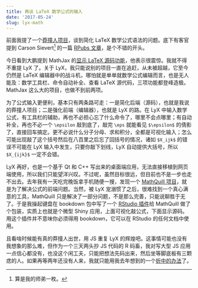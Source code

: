 ```yaml
---
title: 再谈 LaTeX 数学公式的输入
date: '2017-05-24'
slug: lyx-math
---
```


前面我提了一个[莽撞人项目](/cn/2017/04/r-latex-math/)，谈到简化 LaTeX 数学公式语法的问题。底下有客官提到 Carson Sievert[^1] 的一篇 [RPubs 文章](http://rpubs.com/cpsievert/268872)，是个不错的开头。

今日看到大鹏提到 MathJax 的[显示 LaTeX 源码功能](http://www.pzhao.org/zh/post/equations/)，他表示很震惊。我就不得不重提 LyX 了。关于 LyX，我只能说别的项目一直在追赶，从未被超越，它至今仍然是 LaTeX 编辑器中的战斗机，哪怕就是单单就数学公式编辑而言，也是无人能及：数学工具栏、命令自动补全、查看 LaTeX 源代码，三项功能都登峰造极。MathJax 这么大的项目，也做不到前两项。

为了公式输入更便利，基本只有两条路可走：一是简化后端（源码），也就是我说的莽撞人项目；二是强化前端（编辑器），也就是 LyX 的路。在 LyX 中输入数学公式，有工具栏的辅助，再也不必担心忘了什么命令了，哪里不会点哪里；有自动补全，再也不必一个 `\epsilon` 敲到底了，敲完 `\eps` 就能看见 `$\epsilon$` 的倩影了，直接回车搞定。更不必说什么分子分母、求和积分，全都是可视化输入；怎么可能出现敲了这个括号然后在八百里之后忘了回括号的情况，诸如 `$X_ijk$` 的错误不可能在 LyX 输入中发生，只要你敲下划线，LyX 自动提供大括号，所以 `$X_{ijk}$` 一定不会错。

LyX 再好，也是一个基于 Qt 和 C++ 写出来的桌面端应用，无法直接移植到网页端使用，所以我们只能望洋兴叹。不过呢，虽然目标很远，但目前也不是一步也走不出去。去年我有一天吃完晚饭拿手机随便一搜，发现一个 [MathQuill 项目](http://mathquill.com)，就是为了解决公式的前端问题。当然，被 LyX 宠溺惯了之后，很难找到一个真心满意的工具，MathQuill 只是解决了一部分问题，不是那么完善，只能说聊胜于无了。于是我操起键盘在 bookdown 包中写了一个 [RStudio 插件](https://bookdown.org/yihui/bookdown/rstudio-ide.html)给 MathQuill 做了个包装，实质上也就是个微型 Shiny 应用，上面可视化敲公式，下面显示源码。用这个插件并不意味你必须得用 bookdown，它可以在 RStudio 的任何文档中使用。

且看啥时候能有真的莽撞人出世，用 JS 重复 LyX 的辉煌吧。这事情可能也没有我想象的那么难，但作为一个三天两头抄 JS 代码的 R 码畜，我对写大型 JS 应用一点信心都没有，也没这个闲工夫，只能把想法先码出来，然后坐等脚底板有三颗痣的人。如果再等两年还没有人来，我就只能用我去年想到的一个[折中的办法](https://github.com/yihui/knitr/issues/1168)了。

[^1]: 算是我的师弟一枚。
